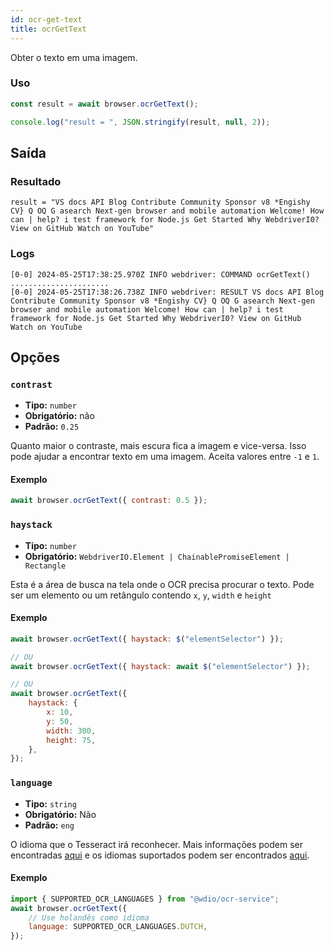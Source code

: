 ```yaml
---
id: ocr-get-text
title: ocrGetText
---
```


Obter o texto em uma imagem.

### Uso

```js
const result = await browser.ocrGetText();

console.log("result = ", JSON.stringify(result, null, 2));
```

## Saída

### Resultado

```logs
result = "VS docs API Blog Contribute Community Sponsor v8 *Engishy CV} Q OQ G asearch Next-gen browser and mobile automation Welcome! How can | help? i test framework for Node.js Get Started Why WebdriverI0? View on GitHub Watch on YouTube"
```

### Logs

```log
[0-0] 2024-05-25T17:38:25.970Z INFO webdriver: COMMAND ocrGetText()
......................
[0-0] 2024-05-25T17:38:26.738Z INFO webdriver: RESULT VS docs API Blog Contribute Community Sponsor v8 *Engishy CV} Q OQ G asearch Next-gen browser and mobile automation Welcome! How can | help? i test framework for Node.js Get Started Why WebdriverI0? View on GitHub Watch on YouTube
```

## Opções

### `contrast`

-   **Tipo:** `number`
-   **Obrigatório:** não
-   **Padrão:** `0.25`

Quanto maior o contraste, mais escura fica a imagem e vice-versa. Isso pode ajudar a encontrar texto em uma imagem. Aceita valores entre `-1` e `1`.

#### Exemplo

```js
await browser.ocrGetText({ contrast: 0.5 });
```

### `haystack`

-   **Tipo:** `number`
-   **Obrigatório:** `WebdriverIO.Element | ChainablePromiseElement | Rectangle`

Esta é a área de busca na tela onde o OCR precisa procurar o texto. Pode ser um elemento ou um retângulo contendo `x`, `y`, `width` e `height`

#### Exemplo

```js
await browser.ocrGetText({ haystack: $("elementSelector") });

// OU
await browser.ocrGetText({ haystack: await $("elementSelector") });

// OU
await browser.ocrGetText({
    haystack: {
        x: 10,
        y: 50,
        width: 300,
        height: 75,
    },
});
```

### `language`

-   **Tipo:** `string`
-   **Obrigatório:** Não
-   **Padrão:** `eng`

O idioma que o Tesseract irá reconhecer. Mais informações podem ser encontradas [aqui](https://tesseract-ocr.github.io/tessdoc/Data-Files-in-different-versions) e os idiomas suportados podem ser encontrados [aqui](https://github.com/webdriverio/visual-testing/blob/main/packages/ocr-service/src/utils/constants.ts).

#### Exemplo

```js
import { SUPPORTED_OCR_LANGUAGES } from "@wdio/ocr-service";
await browser.ocrGetText({
    // Use holandês como idioma
    language: SUPPORTED_OCR_LANGUAGES.DUTCH,
});
```